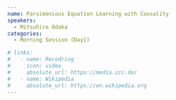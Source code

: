 ```yaml
---
name: Parsimonious Equation Learning with Causality
speakers:
  - Mitsuhiro Odaka
categories:
  - Morning Session (Day1)

# links:
#   - name: Recodring
#     icon: video
#     absolute_url: https://media.ccc.de/
#   - name: Wikipedia
#     absolute_url: https://en.wikipedia.org
---
```

